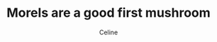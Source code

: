 ---
title: Morels are a good first mushroom
author: Celine
layout: multipage
order: celine
chapter: '005b'
links:
  - text: Next
    to: '/pieces/celine/006'
season: summer
post-count: 1
rank: Newbie
---